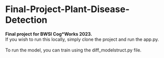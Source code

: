 # Final-Project-Plant-Disease-Detection
**Final project for BWSI Cog*Works 2023.**
<br>If you wish to run this locally, simply clone the project and run the app.py.<br>
<br>To run the model, you can train using the diff_modelstruct.py file.<br>
